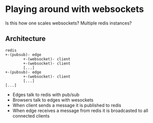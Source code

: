 # Playing around with websockets

Is this how one scales websockets?
Multiple redis instances?

## Architecture

```
redis
+-(pubsub)- edge
		+-(websocket)- client
		+-(websocket)- client
		[...]
+-(pubsub)- edge
		+-(websocket)- client
		[...]
[...]
```

- Edges talk to redis with pub/sub
- Browsers talk to edges with wesockets
- When client sends a message it is published to redis
- When edge receives a message from redis it is broadcasted to all connected clients